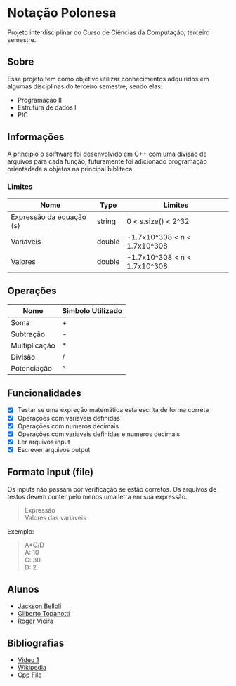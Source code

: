 # Notação Polonesa
Projeto interdisciplinar do Curso de Ciências da Computação, terceiro semestre.

## Sobre
Esse projeto tem como objetivo utilizar conhecimentos adquiridos em algumas disciplinas do terceiro semestre, sendo elas:
* Programação II
* Estrutura de dados I
* PIC

## Informações
A principio o solftware foi desenvolvido em C++ com uma divisão de arquivos para cada função, futuramente foi adicionado programação orientadada a objetos na principal bibliteca.

### Limites
|Nome|Type|Limites|
|--|--|--|
| Expressão da equação (s) | string | 0 < s.size() < 2^32 |
| Variaveis | double | -1.7x10^308 < n < 1.7x10^308 |
| Valores | double | -1.7x10^308 < n < 1.7x10^308 |

## Operações
|Nome|Simbolo Utilizado|
|--|--|
| Soma | + |
| Subtração | - |
| Multiplicação | * |
| Divisão | / |
| Potenciação | ^ |

## Funcionalidades
- [X] Testar se uma expreção matemática esta escrita de forma correta
- [X] Operações com variaveis definidas
- [X] Operações com numeros decimais
- [X] Operações com variaveis definidas e numeros decimais
- [X] Ler arquivos input
- [X] Escrever arquivos output

## Formato Input (file)
Os inputs não passam por verificação se estão corretos.
Os arquivos de testos devem conter pelo menos uma letra em sua expressão.

> Expressão<br/>
> Valores das variaveis<br/>

Exemplo: 

> A+C/D<br/>
> A: 10<br/>
> C: 30<br/>
> D: 2<br/>
## Alunos
* [Jackson Belloli](https://github.com/JacksonBelloli)
* [Gilberto Topanotti](https://github.com/juniortopanotti)
* [Roger Vieira](https://github.com/rogervieiraa)

## Bibliografias
* [Video 1](https://www.youtube.com/watch?v=LQ-iW8jm6Mk)
* [Wikipedia](https://en.wikipedia.org/wiki/Reverse_Polish_notation)
* [Cpp File](http://www.cplusplus.com/doc/tutorial/files/)